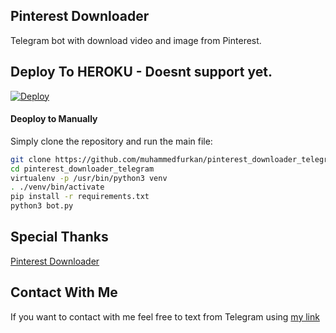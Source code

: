## Pinterest Downloader

Telegram bot with download video and image from Pinterest.


## Deploy To HEROKU - Doesnt support yet.

[![Deploy](https://www.herokucdn.com/deploy/button.svg)](https://heroku.com/deploy?template=https://github.com/noobALPHA/pinterest_downloader_telegram)

#### Deoploy to Manually
Simply clone the repository and run the main file:
```sh
git clone https://github.com/muhammedfurkan/pinterest_downloader_telegram.git
cd pinterest_downloader_telegram
virtualenv -p /usr/bin/python3 venv
. ./venv/bin/activate
pip install -r requirements.txt
python3 bot.py
```

## Special Thanks 

[Pinterest Downloader](https://github.com/kamronbek29/pinterst_downloader)


## Contact With Me 

If you want to contact with me feel free to text from Telegram using [my link](https://t.me/By_Azade)
